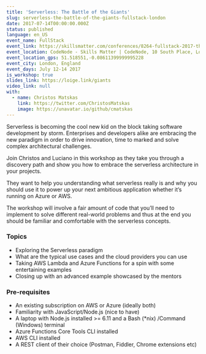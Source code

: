 ```yaml
---
title: 'Serverless: The Battle of the Giants'
slug: serverless-the-battle-of-the-giants-fullstack-london
date: 2017-07-14T00:00:00.000Z
status: published
language: en_US
event_name: FullStack
event_link: https://skillsmatter.com/conferences/8264-fullstack-2017-the-conference-on-javascript-node-and-internet-of-things
event_location: CodeNode - Skills Matter | CodeNode, 10 South Place, London, EC2M 7EB, GB
event_location_gps: 51.518551,-0.08611399999995228
event_city: London, England
event_days: July 12-14 2017
is_workshop: true
slides_link: https://loige.link/giants
video_link: null
with:
  - name: Christos Matskas
    link: https://twitter.com/ChristosMatskas
    image: https://unavatar.io/github/cmatskas
---
```


Serverless is becoming the cool new kid on the block taking software development by storm. Enterprises and developers alike are embracing the new paradigm in order to drive innovation, time to marked and solve complex architectural challenges.

Join Christos and Luciano in this workshop as they take you through a discovery path and show you how to embrace the serverless architecture in your projects.

They want to help you understanding what serverless really is and why you should use it to power up your next ambitious application whether it’s running on Azure or AWS.

The workshop will involve a fair amount of code that you’ll need to implement to solve different real-world problems and thus at the end you should be familiar and comfortable with the serverless concepts.

### Topics

- Exploring the Serverless paradigm
- What are the typical use cases and the cloud providers you can use
- Taking AWS Lambda and Azure Functions for a spin with some entertaining examples
- Closing up with an advanced example showcased by the mentors

### Pre-requisites

- An existing subscription on AWS or Azure (ideally both)
- Familiarity with JavaScript/Node.js (nice to have)
- A laptop with Node.js installed >= 6.11 and a Bash (\*nix) /Command (Windows) terminal
- Azure Functions Core Tools CLI installed
- AWS CLI installed
- A REST client of their choice (Postman, Fiddler, Chrome extensions etc)
